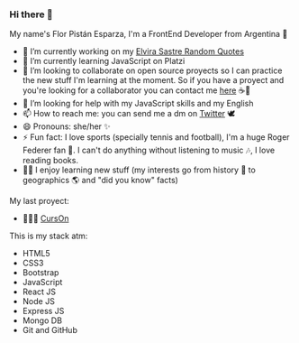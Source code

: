 ### Hi there 👋

My name's Flor Pistán Esparza, I'm a FrontEnd Developer from Argentina 🌈


- 🔭 I’m currently working on my [Elvira Sastre Random Quotes](https://elvirasastre-quotes.vercel.app/)
- 🌱 I’m currently learning JavaScript on Platzi
- 👯 I’m looking to collaborate on open source proyects so I can practice the new stuff I'm learning at the moment. So if you have a proyect and you're looking for a collaborator you can contact me [here](https://twitter.com/flopi_es) ☕💬
- 🤔 I’m looking for help with my JavaScript skills and my English
- 📫 How to reach me: you can send me a dm on [Twitter](https://twitter.com/flopi_es) 🕊
- 😄 Pronouns: she/her ✨
- ⚡ Fun fact: I love sports (specially tennis and football), I'm a huge Roger Federer fan 🎾. I can't do anything without listening to music 🎶, I love reading books. 
- :woman_cartwheeling: I enjoy learning new stuff (my interests go from history 📁 to geographics 🌎 and "did you know" facts)

My last proyect:
- 👩🏻‍💻 [CursOn](https://github.com/RollingTeam/ProyectoCurson)

This is my stack atm:
- HTML5
- CSS3
- Bootstrap
- JavaScript
- React JS
- Node JS
- Express JS
- Mongo DB
- Git and GitHub
